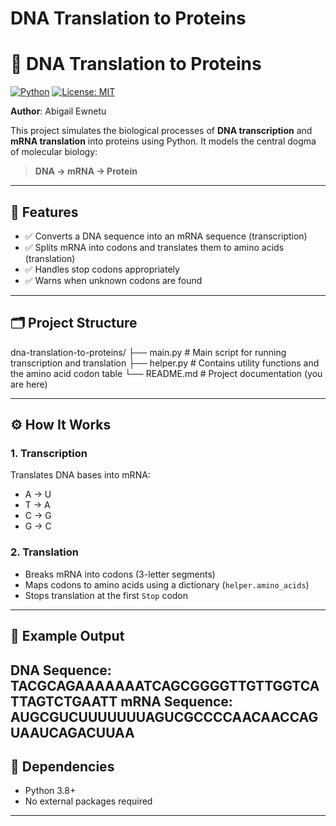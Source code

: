 # DNA Translation to Proteins 
# 🧬 DNA Translation to Proteins

[![Python](https://img.shields.io/badge/python-3.8+-blue.svg)](https://www.python.org/)
[![License: MIT](https://img.shields.io/badge/License-MIT-yellow.svg)](https://opensource.org/licenses/MIT)

**Author**: Abigail Ewnetu

This project simulates the biological processes of **DNA transcription** and **mRNA translation** into proteins using Python. It models the central dogma of molecular biology:

> **DNA → mRNA → Protein**

---

## 📌 Features

- ✅ Converts a DNA sequence into an mRNA sequence (transcription)
- ✅ Splits mRNA into codons and translates them to amino acids (translation)
- ✅ Handles stop codons appropriately
- ✅ Warns when unknown codons are found

---

## 🗂 Project Structure

dna-translation-to-proteins/
├── main.py # Main script for running transcription and translation
├── helper.py # Contains utility functions and the amino acid codon table
└── README.md # Project documentation (you are here)


---

## ⚙️ How It Works

### 1. Transcription
Translates DNA bases into mRNA:
- A → U  
- T → A  
- C → G  
- G → C  

### 2. Translation
- Breaks mRNA into codons (3-letter segments)
- Maps codons to amino acids using a dictionary (`helper.amino_acids`)
- Stops translation at the first `Stop` codon

---

## 🧪 Example Output

DNA Sequence: TACGCAGAAAAAAATCAGCGGGGTTGTTGGTCATTAGTCTGAATT
mRNA Sequence: AUGCGUCUUUUUUUAGUCGCCCCAACAACCAGUAAUCAGACUUAA
---

## 📎 Dependencies

- Python 3.8+
- No external packages required

---



